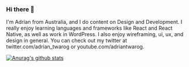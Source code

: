 ### Hi there 👋

I'm Adrian from Australia, and I do content on Design and Development. I really enjoy learning languages and frameworks like React and React Native, as well as work in WordPress. I also enjoy wireframing, ui, ux, and design in general. You can check out my twitter at twitter.com/adrian_twarog or youtube.com/adriantwarog.

[![Anurag's github stats](https://github-readme-stats.vercel.app/api?username=adriantwarog)](https://github.com/anuraghazra/github-readme-stats)
